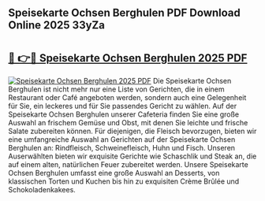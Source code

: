 ## Speisekarte Ochsen Berghulen PDF Download Online 2025 33yZa

# <h2><a href="http://gc8adm.nevu.top/?p=Speisekarte+Ochsen+Berghulen">🔗 👉🔴 Speisekarte Ochsen Berghulen 2025 PDF</a></h2>

[![Speisekarte Ochsen Berghulen 2025 PDF](https://i.imgur.com/dBaPXMq.png)](http://gc8adm.nevu.top/?p=Speisekarte+Ochsen+Berghulen)
Die Speisekarte Ochsen Berghulen ist nicht mehr nur eine Liste von Gerichten, die in einem Restaurant oder Café angeboten werden, sondern auch eine Gelegenheit für Sie, ein leckeres und für Sie passendes Gericht zu wählen. Auf der Speisekarte Ochsen Berghulen unserer Cafeteria finden Sie eine große Auswahl an frischem Gemüse und Obst, mit denen Sie leichte und frische Salate zubereiten können. Für diejenigen, die Fleisch bevorzugen, bieten wir eine umfangreiche Auswahl an Gerichten auf der Speisekarte Ochsen Berghulen an: Rindfleisch, Schweinefleisch, Huhn und Fisch. Unseren Auserwählten bieten wir exquisite Gerichte wie Schaschlik und Steak an, die auf einem alten, natürlichen Feuer zubereitet werden. Unsere Speisekarte Ochsen Berghulen umfasst eine große Auswahl an Desserts, von klassischen Torten und Kuchen bis hin zu exquisiten Crème Brûlée und Schokoladenkakees.
